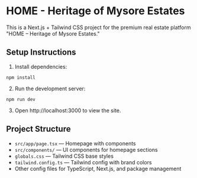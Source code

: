 # HOME - Heritage of Mysore Estates

This is a Next.js + Tailwind CSS project for the premium real estate platform "HOME – Heritage of Mysore Estates."

## Setup Instructions

1. Install dependencies:
```
npm install
```
2. Run the development server:
```
npm run dev
```
3. Open http://localhost:3000 to view the site.

## Project Structure

- `src/app/page.tsx` — Homepage with components
- `src/components/` — UI components for homepage sections
- `globals.css` — Tailwind CSS base styles
- `tailwind.config.ts` — Tailwind config with brand colors
- Other config files for TypeScript, Next.js, and package management